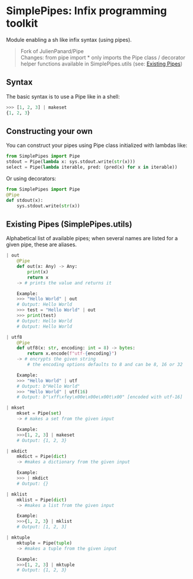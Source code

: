 # SimplePipes: Infix programming toolkit

Module enabling a sh like infix syntax (using pipes).

> Fork of JulienPanard/Pipe  
> Changes: from pipe import \* only imports the Pipe class / decorator  
> helper functions available in SimplePipes.utils
> (see: [Existing Pipes](<#existing-pipes-simplepipesutils>))

## Syntax

The basic syntax is to use a Pipe like in a shell:

```python
>>> [1, 2, 3] | makeset
{1, 2, 3}
```

## Constructing your own

You can construct your pipes using Pipe class initialized with lambdas like:

```python
from SimplePipes import Pipe
stdout = Pipe(lambda x: sys.stdout.write(str(x)))
select = Pipe(lambda iterable, pred: (pred(x) for x in iterable))
```

Or using decorators:

```python
from SimplePipes import Pipe
@Pipe
def stdout(x):
    sys.stdout.write(str(x))
```

## Existing Pipes (SimplePipes.utils)

Alphabetical list of available pipes; when several names are listed for a given pipe, these are aliases.

```python
| out
    @Pipe
    def out(x: Any) -> Any:
        print(x)
        return x
    -> # prints the value and returns it

    Example:
    >>> "Hello World" | out
    # Output: Hello World
    >>> test = "Hello World" | out
    >>> print(test)
    # Output: Hello World
    # Output: Hello World

| utf8
    @Pipe
    def utf8(x: str, encoding: int = 8) -> bytes:
        return x.encode(f"utf-{encoding}")
    -> # encrypts the given string
        # the encoding options defaults to 8 and can be 8, 16 or 32

    Example:
    >>> "Hello World" | utf
    # Output: b"Hello World"
    >>> "Hello World" | utf(16)
    # Output: b"\xff\xfey\x00e\x00e\x00t\x00" [encoded with utf-16]

| mkset
    mkset = Pipe(set)
    -> # makes a set from the given input

    Example:
    >>>[1, 2, 3] | makeset
    # Output: {1, 2, 3}

| mkdict
    mkdict = Pipe(dict)
    -> #makes a dictionary from the given input

    Example:
    >>> | mkdict
    # Output: {}

| mklist
    mklist = Pipe(dict)
    -> #makes a list from the given input

    Example:
    >>>{1, 2, 3} | mklist
    # Output: [1, 2, 3]

| mktuple
    mktuple = Pipe(tuple)
    -> #makes a tuple from the given input

    Example:
    >>>[1, 2, 3] | mktuple
    # Output: {1, 2, 3}
```
